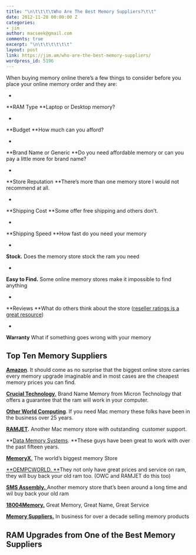 ```yaml
---
title: "\n\t\t\t\tWho Are The Best Memory Suppliers?\t\t"
date: 2012-11-28 00:00:00 Z
categories:
- jim
author: macseek@gmail.com
comments: true
excerpt: "\n\t\t\t\t\t\t"
layout: post
link: https://jim.am/who-are-the-best-memory-suppliers/
wordpress_id: 5196
---
```


When buying memory online there’s a few things to consider before you place your online memory order and they are:






  * 


**RAM Type **Laptop or Desktop memory?





  * 


**Budget **How much can you afford?





  * 


**Brand Name or Generic **Do you need affordable memory or can you pay a little more for brand name?





  * 


**Store Reputation **There’s more than one memory store I would not recommend at all.





  * 


**Shipping Cost **Some offer free shipping and others don’t.





  * 


**Shipping Speed **How fast do you need your memory





  * 


**Stock.** Does the memory store stock the ram you need





  * 


**Easy to Find.** Some online memory stores make it impossible to find anything





  * 


**Reviews **What do others think about the store ([reseller ratings is a great resource](http://www.resellerratings.com))





  * 


**Warranty** What if something goes wrong with your memory







## **Top Ten Memory Suppliers**




[**Amazon**](http://www.amazon.com/?_encoding=UTF8&tag=ramseeker-20&linkCode=ur2&camp=1789&creative=390957). It should come as no surprise that the biggest online store carries every memory upgrade imaginable and in most cases are the cheapest memory prices you can find.




[**Crucial Technology**.](http://www.anrdoezrs.net/click-1548159-10273954) Brand Name Memory from Micron Technology that offers a guarantee that the ram will work in your computer.




[**Other World Computing**](http://www.macsales.com). If you need Mac memory these folks have been in the business over 25 years.




**[RAMJET](http://www.ramjet.com).** Another Mac memory store with outstanding  customer support.




**[Data Memory Systems](http://www.datamemorysystems.com). **These guys have been great to work with over the past fifteen years.




[**MemoryX**.](http://www.memoryx.net) The world’s biggest memory Store




[**OEMPCWORLD. **](http://www.oempcworld.com)They not only have great prices and service on ram, they will buy back your old ram too. (OWC and RAMJET do this too)




[**SMS Assembly.** ](http://www.smsassembly.com)Another memory store that’s been around a long time and wil buy back your old ram




[**18004Memory.**](http://www.anrdoezrs.net/click-1548159-10273954) Great Memory, Great Name, Great Service




[**Memory Suppliers.**](http://www.memorysuppliers.com) In business for over a decade selling memory products




## RAM Upgrades from One of the Best Memory Suppliers




 




 




 




 




 




 




 


		
